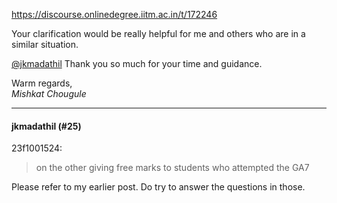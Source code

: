 https://discourse.onlinedegree.iitm.ac.in/t/172246

Your clarification would be really helpful for me and others who are in a similar situation.</p>
<p><a class="mention" href="/u/jkmadathil">@jkmadathil</a> Thank you so much for your time and guidance.</p>
<p>Warm regards,<br/>
<em>Mishkat Chougule</em></p><hr>

<h4>jkmadathil (#25)</h4>
<aside class="quote group-ds-students" data-post="24" data-topic="172246" data-username="23f1001524">
<div class="title">
<div class="quote-controls"></div>
 23f1001524:</div>
<blockquote>
<p>on the other giving free marks to students who attempted the GA7</p>
</blockquote>
</aside>
<p>Please refer to my earlier post. Do try to answer the questions in those.